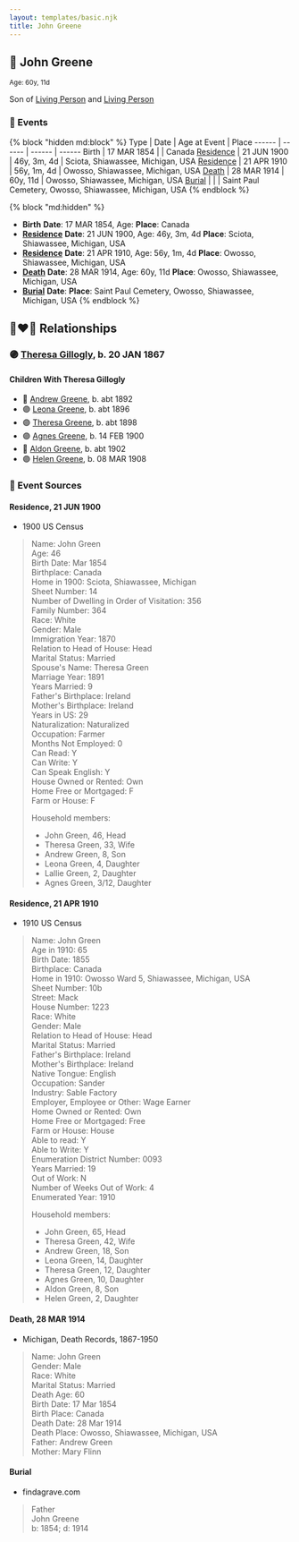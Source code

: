 ```yaml
---
layout: templates/basic.njk
title: John Greene
---
```

## 🔵 John Greene
<small>Age: 60y, 11d</small>

Son of [Living Person](/people/7/70089858) and [Living Person](/people/9/95328054)

### 📆 Events

{% block "hidden md:block" %}
Type | Date | Age at Event | Place
------ | ------ | ------ | ------
Birth | 17 MAR 1854 |  | Canada
[Residence](#event-event-0) | 21 JUN 1900 | 46y, 3m, 4d | Sciota, Shiawassee, Michigan, USA
[Residence](#event-event-1) | 21 APR 1910 | 56y, 1m, 4d | Owosso, Shiawassee, Michigan, USA
[Death](#event-event-5) | 28 MAR 1914 | 60y, 11d | Owosso, Shiawassee, Michigan, USA
[Burial](#event-event-6) |  |  | Saint Paul Cemetery, Owosso, Shiawassee, Michigan, USA
{% endblock %}

{% block "md:hidden" %}
- **Birth**
**Date**: 17 MAR 1854, Age:
**Place**: Canada
- **[Residence](#event-event-0)**
**Date**: 21 JUN 1900, Age: 46y, 3m, 4d
**Place**: Sciota, Shiawassee, Michigan, USA
- **[Residence](#event-event-1)**
**Date**: 21 APR 1910, Age: 56y, 1m, 4d
**Place**: Owosso, Shiawassee, Michigan, USA
- **[Death](#event-event-5)**
**Date**: 28 MAR 1914, Age: 60y, 11d
**Place**: Owosso, Shiawassee, Michigan, USA
- **[Burial](#event-event-6)**
**Date**:
**Place**: Saint Paul Cemetery, Owosso, Shiawassee, Michigan, USA
{% endblock %}

## 👩‍❤️‍👨 Relationships

### 🟣 [Theresa Gillogly](/people/6/67581747), b. 20 JAN 1867

#### Children With Theresa Gillogly
* 🔵 [Andrew Greene](/people/5/54560240), b. abt 1892
* 🟣 [Leona Greene](/people/2/24282065), b. abt 1896
* 🟣 [Theresa Greene](/people/2/22213557), b. abt 1898
* 🟣 [Agnes Greene](/people/1/15565254), b. 14 FEB 1900
* 🔵 [Aldon Greene](/people/4/48950004), b. abt 1902
* 🟣 [Helen Greene](/people/6/65162976), b. 08 MAR 1908
### 📰 Event Sources

#### <a id="event-event-0"></a> Residence, 21 JUN 1900
* 1900 US Census
>   
  > Name: John Green  
  > Age: 46  
  > Birth Date: Mar 1854  
  > Birthplace: Canada  
  > Home in 1900: Sciota, Shiawassee, Michigan  
  > Sheet Number: 14  
  > Number of Dwelling in Order of Visitation: 356  
  > Family Number: 364  
  > Race: White  
  > Gender: Male  
  > Immigration Year: 1870  
  > Relation to Head of House: Head  
  > Marital Status: Married  
  > Spouse's Name: Theresa Green  
  > Marriage Year: 1891  
  > Years Married: 9  
  > Father's Birthplace: Ireland  
  > Mother's Birthplace: Ireland  
  > Years in US: 29  
  > Naturalization: Naturalized  
  > Occupation: Farmer  
  > Months Not Employed: 0  
  > Can Read: Y  
  > Can Write: Y  
  > Can Speak English: Y  
  > House Owned or Rented: Own  
  > Home Free or Mortgaged: F  
  > Farm or House: F  
  >   
  > Household members:  
  > - John Green, 46, Head  
  > - Theresa Green, 33, Wife  
  > - Andrew Green, 8, Son  
  > - Leona Green, 4, Daughter  
  > - Lallie Green, 2, Daughter  
  > - Agnes Green, 3/12, Daughter  
  >

#### <a id="event-event-1"></a> Residence, 21 APR 1910
* 1910 US Census
>   
  > Name: John Green  
  > Age in 1910: 65  
  > Birth Date: 1855  
  > Birthplace: Canada  
  > Home in 1910: Owosso Ward 5, Shiawassee, Michigan, USA  
  > Sheet Number: 10b  
  > Street: Mack  
  > House Number: 1223  
  > Race: White  
  > Gender: Male  
  > Relation to Head of House: Head  
  > Marital Status: Married  
  > Father's Birthplace: Ireland  
  > Mother's Birthplace: Ireland  
  > Native Tongue: English  
  > Occupation: Sander  
  > Industry: Sable Factory  
  > Employer, Employee or Other: Wage Earner  
  > Home Owned or Rented: Own  
  > Home Free or Mortgaged: Free  
  > Farm or House: House  
  > Able to read: Y  
  > Able to Write: Y  
  > Enumeration District Number: 0093  
  > Years Married: 19  
  > Out of Work: N  
  > Number of Weeks Out of Work: 4  
  > Enumerated Year: 1910  
  >   
  > Household members:  
  > - John Green, 65, Head    
  > - Theresa Green, 42, Wife    
  > - Andrew Green, 18, Son    
  > - Leona Green, 14, Daughter    
  > - Theresa Green, 12, Daughter    
  > - Agnes Green, 10, Daughter    
  > - Aldon Green, 8, Son    
  > - Helen Green, 2, Daughter    
  >

#### <a id="event-event-5"></a> Death, 28 MAR 1914
* Michigan, Death Records, 1867-1950
>   
  > Name: John Green  
  > Gender: Male  
  > Race: White  
  > Marital Status: Married  
  > Death Age: 60  
  > Birth Date: 17 Mar 1854  
  > Birth Place: Canada  
  > Death Date: 28 Mar 1914  
  > Death Place: Owosso, Shiawassee, Michigan, USA  
  > Father: Andrew Green  
  > Mother: Mary Flinn

#### <a id="event-event-6"></a> Burial
* findagrave.com
>   
  > Father  
  > John Greene  
  > b: 1854; d: 1914
